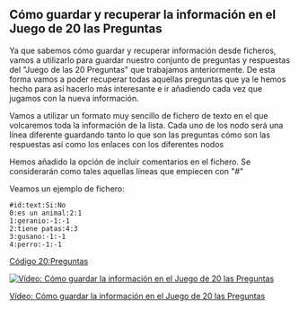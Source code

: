 ## Cómo guardar y recuperar la información en el Juego de 20 las Preguntas

Ya que sabemos cómo guardar y recuperar información desde ficheros, vamos a utilizarlo para guardar nuestro conjunto de preguntas y respuestas del "Juego de las 20 Preguntas" que trabajamos anteriormente. De esta forma vamos a poder recuperar todas aquellas preguntas que ya le hemos hecho para así hacerlo más interesante e ir añadiendo cada vez que jugamos con la nueva información.

Vamos a utilizar un formato muy sencillo de fichero de texto en el que volcaremos toda la información de la lista. Cada uno de los nodo será una línea diferente guardando tanto lo que son las preguntas cómo son las respuestas así como los enlaces con los diferentes nodos

Hemos añadido la opción de incluir comentarios en el fichero. Se considerarán como tales aquellas líneas que empiecen con "#"

Veamos un ejemplo de fichero:

    #id:text:Si:No
    0:es un animal:2:1
    1:geranio:-1:-1
    2:tiene patas:4:3
    3:gusano:-1:-1
    4:perro:-1:-1


[Código 20:Preguntas](https://raw.githubusercontent.com/javacasm/CursoPython/master/codigo/8.3.Juego20Preguntas.py)

[![Vídeo: Cómo guardar la información en el Juego de 20 las Preguntas](https://img.youtube.com/vi/CGqymZIQ21A/0.jpg)](https://drive.google.com/file/d/1u19b_nkUpbMtqWyPd9Q63UQwZJ6i10x3/view?usp=sharing)


[Vídeo: Cómo guardar la información en el Juego de 20 las Preguntas](https://drive.google.com/file/d/1u19b_nkUpbMtqWyPd9Q63UQwZJ6i10x3/view?usp=sharing)

